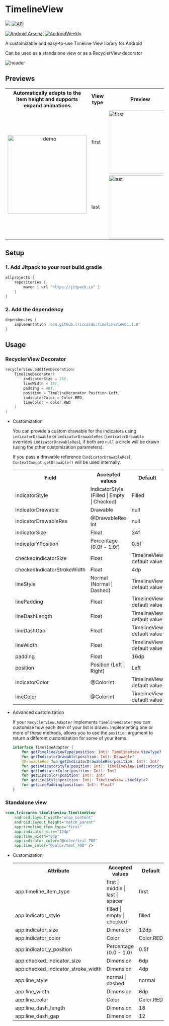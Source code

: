 # TimelineView
[![](https://jitpack.io/v/lriccardo/TimelineView.svg)](https://jitpack.io/#lriccardo/TimelineView)
[![API](https://img.shields.io/badge/API-21%2B-brightgreen.svg?style=flat)](https://android-arsenal.com/api?level=21)

[![Android Arsenal](https://img.shields.io/badge/Android%20Arsenal-TimelineView-brightgreen.svg?style=flat)](https://android-arsenal.com/details/1/8268)
[![AndroidWeekly](https://androidweekly.net/issues/issue-498/badge)](https://androidweekly.net/issues/issue-498)

A customizable and easy-to-use Timeline View library for Android

Can be used as a standalone view or as a RecyclerView decorator

![header](https://raw.githubusercontent.com/lriccardo/TimelineView/main/screens/header.png)

## Previews

<table>
    <th>Automatically adapts to the item height and supports expand animations</th>
    <th>View type</th>
    <th>Preview</th>
    <th>View type</th>
    <th>Preview</th>
    <th>View type</th>
    <th>Preview</th>
    <tr>
        <td align="center" rowspan="2"><img src="https://github.com/lriccardo/TimelineView/raw/main/screens/demo.gif" alt="demo" width="250"/></td>
        <td>first</td>
        <td><img src="https://github.com/lriccardo/TimelineView/raw/main/screens/first.jpg" alt="first" width="200"/></td>
        <td>middle</td>
        <td><img src="https://github.com/lriccardo/TimelineView/raw/main/screens/middle.jpg" alt="middle" width="200"/></td>
        <td>checked</td>
        <td><img src="https://github.com/lriccardo/TimelineView/raw/main/screens/middle_checked.jpg" alt="checked" width="200"/></td>
    </tr>
    <tr>
        <td>last</td>
        <td><img src="https://github.com/lriccardo/TimelineView/raw/main/screens/last.jpg" alt="last" width="200"/></td>
        <td>spacer</td>
        <td><img src="https://github.com/lriccardo/TimelineView/raw/main/screens/spacer.jpg" alt="spacer" width="200"/></td>
        <td>dashed</td>
        <td><img src="https://github.com/lriccardo/TimelineView/raw/main/screens/middle_dashed.jpg" alt="dashed" width="200"/></td>
    </tr>
</table>

## Setup

### 1. Add Jitpack to your root build.gradle

```gradle
allprojects {
    repositories {
        maven { url "https://jitpack.io" }
    }
}
```

### 2. Add the dependency

```gradle
dependencies {
    implementation 'com.github.lriccardo:TimelineView:1.1.0'
}
```

## Usage

### RecyclerView Decorator
```kotlin
recyclerView.addItemDecoration(
    TimelineDecorator(
        indicatorSize = 24f,
        lineWidth = 15f,
        padding = 48f,
        position = TimelineDecorator.Position.Left,
        indicatorColor = Color.RED,
        lineColor = Color.RED
    )
)
```

- Customization

    You can provide a custom drawable for the indicators using `indicatorDrawable` or `indicatorDrawableRes` (`indicatorDrawable` overrides `indicatorDrawableRes`), if both are `null` a circle will be drawn (using the other customization parameters).

    If you pass a drawable reference (`indicatorDrawableRes`), `ContextCompat.getDrawable()` will be used internally.

    <table>
        <th>Field</th>
        <th>Accepted values</th>
        <th>Default</th>
        <tr>
            <td>indicatorStyle</td>
            <td>IndicatorStyle (Filled | Empty | Checked)</td>
            <td>Filled</td>
        </tr>
        <tr>
            <td>indicatorDrawable</td>
            <td>Drawable</td>
            <td>null</td>
        </tr>
        <tr>
            <td>indicatorDrawableRes</td>
            <td>@DrawableRes Int</td>
            <td>null</td>
        </tr>
        <tr>
            <td>indicatorSize</td>
            <td>Float</td>
            <td>24f</td>
        </tr>
        <tr>
             <td>indicatorYPosition</td>
             <td>Percentage (0.0f - 1.0f)</td>
             <td>0.5f</td>
        </tr>
        <tr>
            <td>checkedIndicatorSize</td>
            <td>Float</td>
            <td>TimelineView default value</td>
        </tr>
        <tr>
            <td>checkedIndicatorStrokeWidth</td>
            <td>Float</td>
            <td>4dp</td>
        </tr>
        <tr>
            <td>lineStyle</td>
            <td>Normal (Normal | Dashed)</td>
            <td>TimelineView default value</td>
        </tr>
        <tr>
            <td>linePadding</td>
            <td>Float</td>
            <td>TimelineView default value</td>
        </tr>
        <tr>
             <td>lineDashLength</td>
             <td>Float</td>
             <td>TimelineView default value</td>
        </tr>
        <tr>
            <td>lineDashGap</td>
            <td>Float</td>
            <td>TimelineView default value</td>
        </tr>
        <tr>
            <td>lineWidth</td>
            <td>Float</td>
            <td>TimelineView default value</td>
        </tr>
        <tr>
            <td>padding</td>
            <td>Float</td>
            <td>16dp</td>
        </tr>
        <tr>
            <td>position</td>
            <td>Position (Left | Right)</td>
            <td>Left</td>
        </tr>
        <tr>
            <td>indicatorColor</td>
            <td>@ColorInt</td>
            <td>TimelineView default value</td>
        </tr>
        </tr>
            <tr>
            <td>lineColor</td>
            <td>@ColorInt</td>
            <td>TimelineView default value</td>
        </tr>
    </table>
    
- Advanced customization
    
    If your `RecyclerView.Adapter` implements `TimelineAdapter` you can customize how each item of your list is drawn.
    Implementing one or more of these methods, allows you to use the `position` argument to return a different customization for some of your items.
    ```kotlin
    interface TimelineAdapter {
        fun getTimelineViewType(position: Int): TimelineView.ViewType?
        fun getIndicatorDrawable(position: Int): Drawable?
        @DrawableRes fun getIndicatorDrawableRes(position: Int): Int?
        fun getIndicatorStyle(position: Int): TimelineView.IndicatorStyle?
        fun getIndicatorColor(position: Int): Int?
        fun getLineColor(position: Int): Int?
        fun getLineStyle(position: Int): TimelineView.LineStyle?
        fun getLinePadding(position: Int): Float?
    }
    ```
### Standalone view
```xml
<com.lriccardo.timelineview.TimelineView
    android:layout_width="wrap_content"
    android:layout_height="match_parent"
    app:timeline_item_type="first"
    app:indicator_size="12dp"
    app:line_width="8dp"
    app:indicator_color="@color/teal_700"
    app:line_color="@color/teal_700" />
```

- Customization

    <table>
        <th>Attribute</th>
        <th>Accepted values</th>
        <th>Default</th>
        <tr>
            <td>app:timeline_item_type</td>
            <td>first | middle | last | spacer</td>
            <td>first</td>
        </tr>
        <tr>
            <td>app:indicator_style</td>
            <td>filled | empty | checked</td>
            <td>filled</td>
        </tr>
        <tr>
            <td>app:indicator_size</td>
            <td>Dimension</td>
            <td>12dp</td>
        </tr>
        </tr>
        <tr>
            <td>app:indicator_color</td>
            <td>Color</td>
            <td>Color.RED</td>
        </tr>
        <tr>
             <td>app:indicator_y_position</td>
             <td>Percentage (0.0 - 1.0)</td>
             <td>0.5f</td>
        </tr>
        <tr>
            <td>app:checked_indicator_size</td>
            <td>Dimension</td>
            <td>6dp</td>
        </tr>
        <tr>
            <td>app:checked_indicator_stroke_width</td>
            <td>Dimension</td>
            <td>4dp</td>
        </tr>
        <tr>
            <td>app:line_style</td>
            <td>normal | dashed</td>
            <td>normal</td>
        </tr>
        <tr>
            <td>app:line_width</td>
            <td>Dimension</td>
            <td>8dp</td>
        </tr>
        </tr>
            <tr>
            <td>app:line_color</td>
            <td>Color</td>
            <td>Color.RED</td>
        </tr>
        <tr>
            <td>app:line_dash_length</td>
            <td>Dimension</td>
            <td>18</td>
        </tr>
        <tr>
            <td>app:line_dash_gap</td>
            <td>Dimension</td>
            <td>12</td>
        </tr>
    </table>
